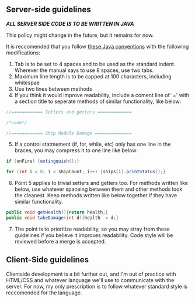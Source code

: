 ## Server-side guidelines

***ALL SERVER SIDE CODE IS TO BE WRITTEN IN JAVA***

This policy might change in the future, but it remains for now.

It is reccomended that you follow [these Java conventions](https://www.oracle.com/technetwork/java/codeconventions-150003.pdf) 
with the following modifications:
  1. Tab is to be set to 4 spaces and to be used as the standard indent. Wherever the manual says to use
8 spaces, use two tabs. 
  2. Maximum line length is to be capped at 100 characters, including whitespae
  3. Use two lines between methods
  4. If you think it would improve readability, include a coment line of '=' with a section title to 
seperate methods of similar functionality, like below:
```java
//============ Setters and getters =============

/*code*/

//============ Ship Module Damage ==============
```
  5. If a control statmement (if, for, while, etc) only has one line in the braces, you may compress
it to one line like below:
```java
if (onFire) {extingquish();}

for (int i = 0; i < shipCount; i++) {ships[i].printStatus();}
```
  6. Point 5 applies to trivial setters and getters too. For methods written like below, use whatever 
spaceing between them and other methods look the cleanest. Keep methods written like below together
if they have similar functionality.
```java
public void getHealth(){return health;}
public void takeDamage(int d){health -= d;}
```
  7. The point is to prioritize readability, so you may stray from these guidelines if you believe
it improves readability. Code style will be reviewed before a merge is accepted. 

## Client-Side guidelines

Clientside development is a bit further out, and I'm out of practice with HTML/CSS and whatever language 
we'll use to communicate with the server. For now, my only prescription is to follow whatever standard
style is reccomended for the language. 
